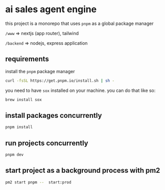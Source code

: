 # ai sales agent engine

this project is a monorepo that uses `pnpm` as a global package manager

`/www` => nextjs (app router), tailwind

`/backend` => nodejs, express application

## requirements

install the `pnpm` package manager

```bash
curl -fsSL https://get.pnpm.io/install.sh | sh -
```

you need to have `sox` installed on your machine. you can do that like so:

```bash
brew install sox
```

## install packages concurrently

```bash
pnpm install
```

## run projects concurrently

```bash
pnpm dev
```

## start project as a background process with pm2

```bash
pm2 start pnpm --  start:prod
```
